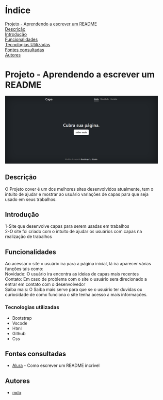 
# Índice 

[Projeto - Aprendendo a escrever um README](#projeto---aprendendo-a-escrever-um-readme)  
[Descrição](#descri%C3%A7%C3%A3o)  
[Introdução](#introdu%C3%A7%C3%A3o)  
[Funcionalidades](funcionalidades)  
[Tecnologias Utilizadas](#tecnologias-utilizadas)  
[Fontes consultadas](#fontes-consultadas)  
[Autores](#autores)  


# Projeto - Aprendendo a escrever um README

![image info](img/tela.png)

## Descrição 
O Projeto cover é um dos melhores sites desenvolvidos atualmente, tem o intuito de ajudar e mostrar ao usuário variações de capas para que seja usado em seus trabalhos.
## Introdução
1-Site que desenvolve capas para serem usadas em trabalhos    
2-O site foi criado com o intuito de ajudar os usuários com capas na realização de trabalhos    

## Funcionalidades
Ao acessar o site o usuário ira para a página inicial, lá ira aparecer várias funções tais como:    
Novidade: O usuário ira encontra as ideias de capas mais recentes     
Contato: Em caso de problema com o site o usuário sera direcionado a entrar em contato com o desenvolvedor     
Saiba mais: O Saiba mais serve para que se o usuário ter duvidas ou curiosidade de como funciona o site tenha acesso a mais informações.  

### Tecnologias utilizadas

* Bootstrap 
* Vscode
* Html
* Github
* Css

## Fontes consultadas 

* [Alura](https://www.alura.com.br/artigos/escrever-bom-readme) - Como escrever um README incrível


## Autores
* [mdo](https://twitter.com/mdo)


